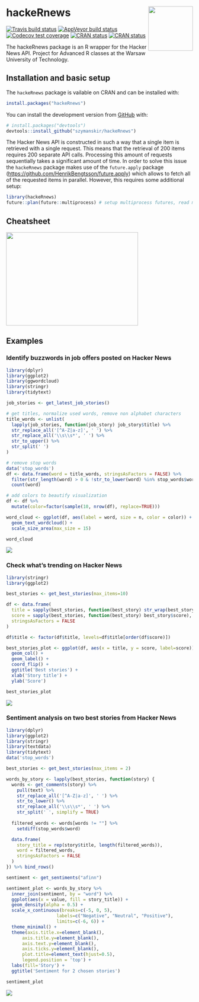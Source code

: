 
<!-- README.md is generated from README.Rmd. Please edit that file -->

# hackeRnews <img src="man/figures/logo.png" align="right" width="120" />

<!-- badges: start -->

[![Travis build
status](https://travis-ci.com/szymanskir/hackeRnews.svg?branch=master)](https://travis-ci.com/szymanskir/hackeRnews)
[![AppVeyor build
status](https://ci.appveyor.com/api/projects/status/github/szymanskir/hackeRnews?branch=master&svg=true)](https://ci.appveyor.com/project/szymanskir/hackeRnews)
[![Codecov test
coverage](https://codecov.io/gh/szymanskir/hackeRnews/branch/master/graph/badge.svg)](https://codecov.io/gh/szymanskir/hackeRnews?branch=master)
[![CRAN
status](https://www.r-pkg.org/badges/version/hackeRnews)](https://CRAN.R-project.org/package=hackeRnews)
[![CRAN
status](https://cranlogs.r-pkg.org/badges/grand-total/hackeRnews)](https://CRAN.R-project.org/package=hackeRnews)
<!-- badges: end -->

The hackeRnews package is an R wrapper for the Hacker News API. Project
for Advanced R classes at the Warsaw University of Technology.

## Installation and basic setup

The `hackeRnews` package is vailable on CRAN and can be installed with:

``` r
install.packages("hackeRnews")
```

You can install the development version from
[GitHub](https://github.com/) with:

``` r
# install.packages("devtools")
devtools::install_github("szymanskir/hackeRnews")
```

The Hacker News API is constructed in such a way that a single item is
retrieved with a single request. This means that the retrieval of 200
items requires 200 separate API calls. Processing this amount of
requests sequentially takes a significant amount of time. In order to
solve this issue the `hackeRnews` package makes use of the
`future.apply` package
(<https://github.com/HenrikBengtsson/future.apply>) which allows to
fetch all of the requested items in parallel. However, this requires
some additional setup:

``` r
library(hackeRnews)
future::plan(future::multiprocess) # setup multiprocess futures, read more at https://github.com/HenrikBengtsson/future
```

## Cheatsheet

<a href="https://github.com/szymanskir/hackeRnews/blob/master/cheatsheet/cheatsheet.pdf"><img src="man/figures/cheatsheet.png" width="356" height="252"/></a>

## Examples

### Identify buzzwords in job offers posted on Hacker News

``` r
library(dplyr)
library(ggplot2)
library(ggwordcloud)
library(stringr)
library(tidytext)

job_stories <- get_latest_job_stories()

# get titles, normalize used words, remove non alphabet characters
title_words <- unlist(
  lapply(job_stories, function(job_story) job_story$title) %>% 
  str_replace_all('[^A-Z|a-z]', ' ') %>% 
  str_replace_all('\\s\\s*', ' ') %>% 
  str_to_upper() %>% 
  str_split(' ')
)

# remove stop words
data('stop_words')
df <- data.frame(word = title_words, stringsAsFactors = FALSE) %>% 
  filter(str_length(word) > 0 & !str_to_lower(word) %in% stop_words$word) %>% 
  count(word)

# add colors to beautify visualization
df <- df %>% 
  mutate(color=factor(sample(10, nrow(df), replace=TRUE)))

word_cloud <- ggplot(df, aes(label = word, size = n, color = color)) + 
  geom_text_wordcloud() + 
  scale_size_area(max_size = 15)

word_cloud
```

<img src="man/figures/word_cloud.png"/>

### Check what’s trending on Hacker News

``` r
library(stringr)
library(ggplot2)

best_stories <- get_best_stories(max_items=10)

df <- data.frame(
  title = sapply(best_stories, function(best_story) str_wrap(best_story$title, 42)),
  score = sapply(best_stories, function(best_story) best_story$score),
  stringsAsFactors = FALSE
)

df$title <- factor(df$title, levels=df$title[order(df$score)])

best_stories_plot <- ggplot(df, aes(x = title, y = score, label=score)) +
  geom_col() +
  geom_label() +
  coord_flip() +
  ggtitle('Best stories') +
  xlab('Story title') +
  ylab('Score')

best_stories_plot
```

<img src="man/figures/best_stories.png"/>

### Sentiment analysis on two best stories from Hacker News

``` r
library(dplyr)
library(ggplot2)
library(stringr)
library(textdata)
library(tidytext)
data('stop_words')

best_stories <- get_best_stories(max_items = 2)

words_by_story <- lapply(best_stories, function(story) {
  words <- get_comments(story) %>% 
    pull(text) %>% 
    str_replace_all('[^A-Z|a-z]', ' ') %>%
    str_to_lower() %>%
    str_replace_all('\\s\\s*', ' ') %>% 
    str_split(' ', simplify = TRUE)
  
  filtered_words <- words[words != ""] %>% 
    setdiff(stop_words$word)

  data.frame(
    story_title = rep(story$title, length(filtered_words)),
    word = filtered_words,
    stringsAsFactors = FALSE
  )
}) %>% bind_rows()

sentiment <- get_sentiments("afinn")

sentiment_plot <- words_by_story %>% 
  inner_join(sentiment, by = "word") %>% 
  ggplot(aes(x = value, fill = story_title)) +
  geom_density(alpha = 0.5) +
  scale_x_continuous(breaks=c(-5, 0, 5),
                   labels=c("Negative", "Neutral", "Positive"),
                   limits=c(-6, 6)) +
  theme_minimal() +
  theme(axis.title.x=element_blank(),
      axis.title.y=element_blank(),
      axis.text.y=element_blank(),
      axis.ticks.y=element_blank(),
      plot.title=element_text(hjust=0.5),
      legend.position = 'top') +
  labs(fill='Story') +
  ggtitle('Sentiment for 2 chosen stories')

sentiment_plot
```

<img src="man/figures/sentiment.png"/>
